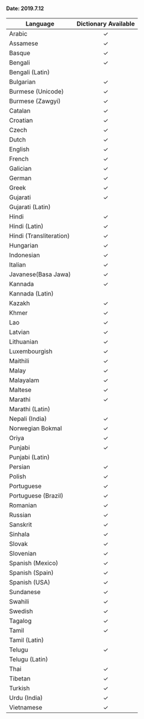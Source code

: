 #### Date: 2019.7.12

| Language 			| Dictionary Available |
| -------- 			| :------------------: |
| Arabic   			| ✓                    |
| Assamese 			| ✓                    |
| Basque   			| ✓                    |
| Bengali   			| ✓                    |
| Bengali (Latin)   |                     |
| Bulgarian   		| ✓                    |
| Burmese (Unicode) | ✓                    |
| Burmese (Zawgyi)  | ✓                    |
| Catalan			   | ✓                    |
| Croatian  			| ✓                    |
| Czech   			| ✓                    |
| Dutch   			| ✓                    |
| English   			| ✓                    |
| French   			| ✓                    |
| Galician   			| ✓                    |
| German   			| ✓                    |
| Greek   			| ✓                    |
| Gujarati   			| ✓                    |
| Gujarati (Latin)   |                     |
| Hindi   			| ✓                    |
| Hindi (Latin)   	| ✓        		     |
| Hindi (Transliteration)  | ✓       	   |          
| Hungarian   			| ✓                    |
| Indonesian   			| ✓                    |
| Italian   			| ✓                    |
| Javanese(Basa Jawa) | ✓                    |
| Kannada   			| ✓                    |
| Kannada (Latin)   |                     |
| Kazakh   			| ✓                    |
| Khmer  				| ✓                    |
| Lao		   			| ✓                    |
| Latvian   			| ✓                    |
| Lithuanian   		| ✓                    |
| Luxembourgish   	| ✓                    |
| Maithili   			| ✓                    |
| Malay   			| ✓                    |
| Malayalam   		| ✓                    |
| Maltese   			| ✓                    |
| Marathi   			| ✓                    |
| Marathi (Latin)   |                     |
| Nepali (India)   		| ✓                    |
| Norwegian Bokmal   | ✓                    |
| Oriya   			| ✓                    |
| Punjabi   			| ✓                    |
| Punjabi (Latin)   |                     |
| Persian   			| ✓                    |
| Polish   			| ✓                    |
| Portuguese   		| ✓                    |
| Portuguese (Brazil)   | ✓                    |
| Romanian   			| ✓                    |
| Russian   			| ✓                    |
| Sanskrit   			| ✓                    |
| Sinhala   			| ✓                    |
| Slovak   			| ✓                    |
| Slovenian   		| ✓                    |
| Spanish (Mexico)   | ✓                    |
| Spanish (Spain)   | ✓                    |
| Spanish (USA)   	| ✓                    |
| Sundanese   		| ✓                    |
| Swahili   			| ✓                    |
| Swedish   			| ✓                    |
| Tagalog   			| ✓                    |
| Tamil   			| ✓                    |
| Tamil (Latin)   	|                     |
| Telugu   			| ✓                    |
| Telugu (Latin)   	|                     |
| Thai		   			| ✓                    |
| Tibetan   			| ✓                    |
| Turkish   			| ✓                    |
| Urdu (India)   	| ✓                    |
| Vietnamese   		| ✓                    |
